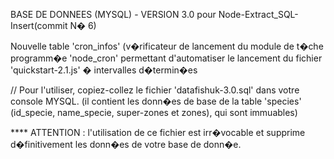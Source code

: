 BASE DE DONNEES (MYSQL) - VERSION 3.0 pour Node-Extract_SQL-Insert(commit N� 6)     


Nouvelle table 'cron_infos' (v�rificateur de lancement du module de t�che programm�e 'node_cron' permettant d'automatiser le lancement du fichier 'quickstart-2.1.js' � intervalles d�termin�es

// Pour l'utiliser, copiez-collez le fichier 'datafishuk-3.0.sql' dans votre console MYSQL.
(il contient les donn�es de base de la table 'species' (id_specie, name_specie, super-zones et zones), qui sont immuables)

**** ATTENTION : l'utilisation de ce fichier est irr�vocable et supprime d�finitivement les donn�es de votre base de donn�e.
